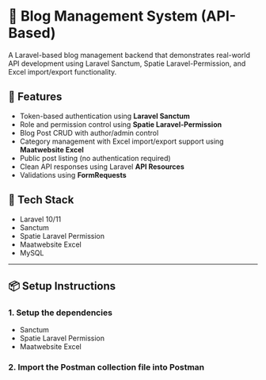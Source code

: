 # 📰 Blog Management System (API-Based)

A Laravel-based blog management backend that demonstrates real-world API development using Laravel Sanctum, Spatie Laravel-Permission, and Excel import/export functionality.

## 🚀 Features

- Token-based authentication using **Laravel Sanctum**
- Role and permission control using **Spatie Laravel-Permission**
- Blog Post CRUD with author/admin control
- Category management with Excel import/export support using **Maatwebsite Excel**
- Public post listing (no authentication required)
- Clean API responses using Laravel **API Resources**
- Validations using **FormRequests**

## 🧱 Tech Stack

- Laravel 10/11
- Sanctum
- Spatie Laravel Permission
- Maatwebsite Excel
- MySQL

---

## 📦 Setup Instructions

### 1. Setup the dependencies
- Sanctum
- Spatie Laravel Permission
- Maatwebsite Excel

### 2. Import the Postman collection file into Postman


